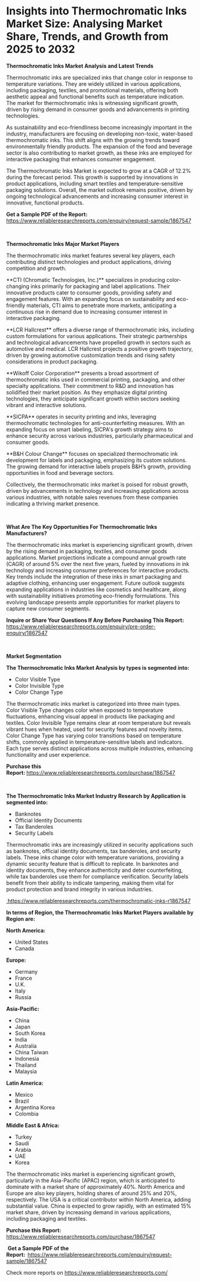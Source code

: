 <p><h1>Insights into Thermochromatic Inks Market Size: Analysing Market Share, Trends, and Growth from 2025 to 2032</h1></p><p><strong>Thermochromatic Inks Market Analysis and Latest Trends</strong></p>
<p><p>Thermochromatic inks are specialized inks that change color in response to temperature variations. They are widely utilized in various applications, including packaging, textiles, and promotional materials, offering both aesthetic appeal and functional benefits such as temperature indication. The market for thermochromatic inks is witnessing significant growth, driven by rising demand in consumer goods and advancements in printing technologies.</p><p>As sustainability and eco-friendliness become increasingly important in the industry, manufacturers are focusing on developing non-toxic, water-based thermochromatic inks. This shift aligns with the growing trends toward environmentally friendly products. The expansion of the food and beverage sector is also contributing to market growth, as these inks are employed for interactive packaging that enhances consumer engagement.</p><p>The Thermochromatic Inks Market is expected to grow at a CAGR of 12.2% during the forecast period. This growth is supported by innovations in product applications, including smart textiles and temperature-sensitive packaging solutions. Overall, the market outlook remains positive, driven by ongoing technological advancements and increasing consumer interest in innovative, functional products.</p></p>
<p><strong>Get a Sample PDF of the Report:&nbsp;</strong> <a href="https://www.reliableresearchreports.com/enquiry/request-sample/1867547?utm_campaign=2002&utm_medium=2&utm_source=Github&utm_content=ia&utm_term=30012025&utm_id=thermochromatic-inks">https://www.reliableresearchreports.com/enquiry/request-sample/1867547</a></p>
<p>&nbsp;</p>
<p><strong>Thermochromatic Inks Major Market Players</strong></p>
<p><p>The thermochromatic inks market features several key players, each contributing distinct technologies and product applications, driving competition and growth.</p><p>**CTI (Chromatic Technologies, Inc.)** specializes in producing color-changing inks primarily for packaging and label applications. Their innovative products cater to consumer goods, providing safety and engagement features. With an expanding focus on sustainability and eco-friendly materials, CTI aims to penetrate more markets, anticipating a continuous rise in demand due to increasing consumer interest in interactive packaging.</p><p>**LCR Hallcrest** offers a diverse range of thermochromatic inks, including custom formulations for various applications. Their strategic partnerships and technological advancements have propelled growth in sectors such as automotive and medical. LCR Hallcrest projects a positive growth trajectory, driven by growing automotive customization trends and rising safety considerations in product packaging.</p><p>**Wikoff Color Corporation** presents a broad assortment of thermochromatic inks used in commercial printing, packaging, and other specialty applications. Their commitment to R&D and innovation has solidified their market position. As they emphasize digital printing technologies, they anticipate significant growth within sectors seeking vibrant and interactive solutions.</p><p>**SICPA** operates in security printing and inks, leveraging thermochromatic technologies for anti-counterfeiting measures. With an expanding focus on smart labeling, SICPA's growth strategy aims to enhance security across various industries, particularly pharmaceutical and consumer goods.</p><p>**B&H Colour Change** focuses on specialized thermochromatic ink development for labels and packaging, emphasizing its custom solutions. The growing demand for interactive labels propels B&H’s growth, providing opportunities in food and beverage sectors.</p><p>Collectively, the thermochromatic inks market is poised for robust growth, driven by advancements in technology and increasing applications across various industries, with notable sales revenues from these companies indicating a thriving market presence.</p></p>
<p>&nbsp;</p>
<p><strong>What Are The Key Opportunities For Thermochromatic Inks Manufacturers?</strong></p>
<p><p>The thermochromatic inks market is experiencing significant growth, driven by the rising demand in packaging, textiles, and consumer goods applications. Market projections indicate a compound annual growth rate (CAGR) of around 5% over the next five years, fueled by innovations in ink technology and increasing consumer preferences for interactive products. Key trends include the integration of these inks in smart packaging and adaptive clothing, enhancing user engagement. Future outlook suggests expanding applications in industries like cosmetics and healthcare, along with sustainability initiatives promoting eco-friendly formulations. This evolving landscape presents ample opportunities for market players to capture new consumer segments.</p></p>
<p><strong>Inquire or Share Your Questions If Any Before Purchasing This Report:</strong> <a href="https://www.reliableresearchreports.com/enquiry/pre-order-enquiry/1867547?utm_campaign=2002&utm_medium=2&utm_source=Github&utm_content=ia&utm_term=30012025&utm_id=thermochromatic-inks">https://www.reliableresearchreports.com/enquiry/pre-order-enquiry/1867547</a></p>
<p>&nbsp;</p>
<p><strong>Market Segmentation</strong></p>
<p><strong>The Thermochromatic Inks Market Analysis by types is segmented into:</strong></p>
<p><ul><li>Color Visible Type</li><li>Color Invisible Type</li><li>Color Change Type</li></ul></p>
<p><p>The thermochromatic inks market is categorized into three main types. Color Visible Type changes color when exposed to temperature fluctuations, enhancing visual appeal in products like packaging and textiles. Color Invisible Type remains clear at room temperature but reveals vibrant hues when heated, used for security features and novelty items. Color Change Type has varying color transitions based on temperature shifts, commonly applied in temperature-sensitive labels and indicators. Each type serves distinct applications across multiple industries, enhancing functionality and user experience.</p></p>
<p><strong>Purchase this Report:&nbsp;</strong><a href="https://www.reliableresearchreports.com/purchase/1867547?utm_campaign=2002&utm_medium=2&utm_source=Github&utm_content=ia&utm_term=30012025&utm_id=thermochromatic-inks">https://www.reliableresearchreports.com/purchase/1867547</a></p>
<p>&nbsp;</p>
<p><strong>The Thermochromatic Inks Market Industry Research by Application is segmented into:</strong></p>
<p><ul><li>Banknotes</li><li>Official Identity Documents</li><li>Tax Banderoles</li><li>Security Labels</li></ul></p>
<p><p>Thermochromatic inks are increasingly utilized in security applications such as banknotes, official identity documents, tax banderoles, and security labels. These inks change color with temperature variations, providing a dynamic security feature that is difficult to replicate. In banknotes and identity documents, they enhance authenticity and deter counterfeiting, while tax banderoles use them for compliance verification. Security labels benefit from their ability to indicate tampering, making them vital for product protection and brand integrity in various industries.</p></p>
<p><a href="https://www.reliableresearchreports.com/thermochromatic-inks-r1867547?utm_campaign=2002&utm_medium=2&utm_source=Github&utm_content=ia&utm_term=30012025&utm_id=thermochromatic-inks">&nbsp;https://www.reliableresearchreports.com/thermochromatic-inks-r1867547</a></p>
<p><strong>In terms of Region, the Thermochromatic Inks Market Players available by Region are:</strong></p>
<p>
    <p> <strong> North America: </strong>
        <ul>
            <li>United States</li>
            <li>Canada</li>
        </ul>
        </p> 
    <p> <strong> Europe: </strong>
        <ul>
            <li>Germany</li>
            <li>France</li>
            <li>U.K.</li>
            <li>Italy</li>
            <li>Russia</li>
        </ul>
        </p> 
    <p> <strong> Asia-Pacific: </strong>
        <ul>
            <li>China</li>
            <li>Japan</li>
            <li>South Korea</li>
            <li>India</li>
            <li>Australia</li>
            <li>China Taiwan</li>
            <li>Indonesia</li>
            <li>Thailand</li>
            <li>Malaysia</li>
        </ul>
        </p> 
    <p> <strong> Latin America: </strong>
        <ul>
            <li>Mexico</li>
            <li>Brazil</li>
            <li>Argentina Korea</li>
            <li>Colombia</li>
        </ul>
        </p> 
    <p> <strong> Middle East & Africa: </strong>
        <ul>
            <li>Turkey</li>
            <li>Saudi</li>
            <li>Arabia</li>
            <li>UAE</li>
            <li>Korea</li>
        </ul>
    </p>
    </p>
<p><p>The thermochromatic inks market is experiencing significant growth, particularly in the Asia-Pacific (APAC) region, which is anticipated to dominate with a market share of approximately 40%. North America and Europe are also key players, holding shares of around 25% and 20%, respectively. The USA is a critical contributor within North America, adding substantial value. China is expected to grow rapidly, with an estimated 15% market share, driven by increasing demand in various applications, including packaging and textiles.</p></p>
<p><strong>Purchase this Report: </strong><a href="https://www.reliableresearchreports.com/purchase/1867547?utm_campaign=2002&utm_medium=2&utm_source=Github&utm_content=ia&utm_term=30012025&utm_id=thermochromatic-inks">https://www.reliableresearchreports.com/purchase/1867547</a></p>
<p>&nbsp;<strong>Get a Sample PDF of the Report:&nbsp;&nbsp;</strong><a href="https://www.reliableresearchreports.com/enquiry/request-sample/1867547?utm_campaign=2002&utm_medium=2&utm_source=Github&utm_content=ia&utm_term=30012025&utm_id=thermochromatic-inks">https://www.reliableresearchreports.com/enquiry/request-sample/1867547</a></p>
<p><strong></strong></p>
<p>Check more reports on <a href="https://www.reliableresearchreports.com/?utm_campaign=2002&utm_medium=2&utm_source=Github&utm_content=ia&utm_term=30012025&utm_id=thermochromatic-inks">https://www.reliableresearchreports.com/</a></p>